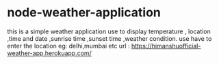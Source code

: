 # node-weather-application
this is a simple weather application use to display temperature , location ,time and date ,sunrise time ,sunset time ,weather condition.
use have to enter the location eg: delhi,mumbai etc
url : https://himanshuofficial-weather-app.herokuapp.com/
